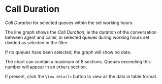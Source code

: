 # Call Duration

*Call Duration* for selected queues within the set working hours.

The line graph shows the *Call Duration*, ie the duration of the
conversation between agent and caller, in selected queues during 
working hours set divided as selected in the filter.

If no queues have been selected, the graph will show no data.

The chart can contain a maximum of 8 sections. Queues exceeding this number
will appear in an ``Others`` section.

If present, click the ``View details`` button to view all the data
in table format.
